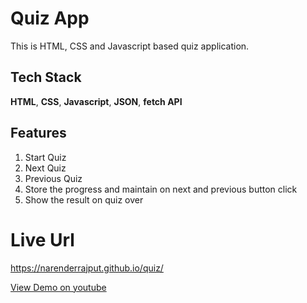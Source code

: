 # Quiz App
This is HTML, CSS and Javascript based quiz application. 

## Tech Stack

**HTML**, **CSS**, **Javascript**, **JSON**, **fetch API**

## Features
1. Start Quiz
2. Next Quiz
3. Previous Quiz
4. Store the progress and maintain on next and previous button click
5. Show the result on quiz over

# Live Url
https://narenderrajput.github.io/quiz/

[View Demo on youtube](https://youtu.be/0upIxqAJieU)
